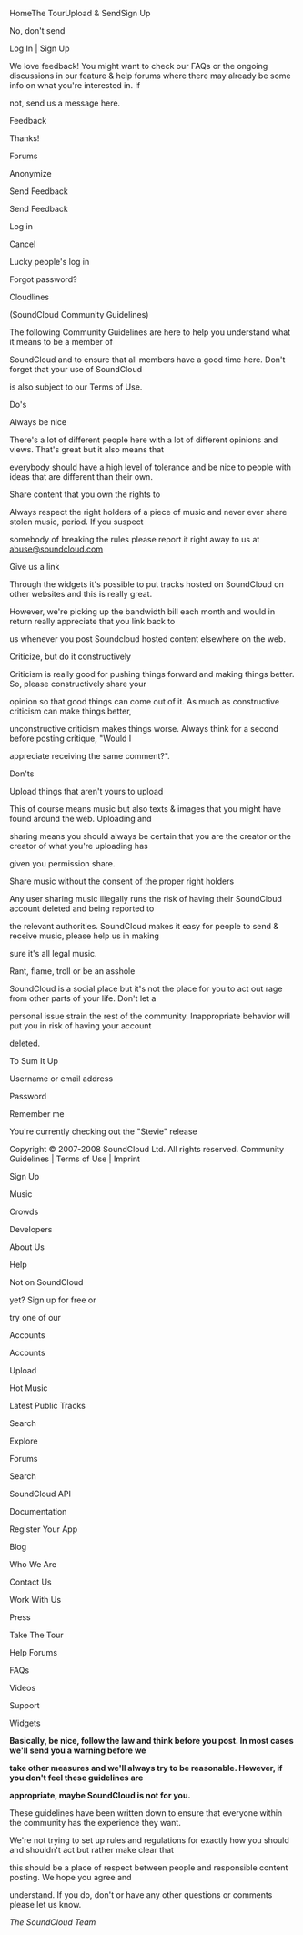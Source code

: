 HomeThe TourUpload & SendSign Up

No, don't send

Log In | Sign Up

We love feedback! You might want to check our FAQs or the ongoing discussions in our feature & help forums where there may already be some info on what you're interested in. If

not, send us a message here.

Feedback

Thanks!

Forums

Anonymize

Send Feedback

Send Feedback

Log in

Cancel

Lucky people's log in

Forgot password?

Cloudlines

(SoundCloud Community Guidelines)

The following Community Guidelines are here to help you understand what it means to be a member of

SoundCloud and to ensure that all members have a good time here. Don't forget that your use of SoundCloud

is also subject to our Terms of Use.

Do's

Always be nice

There's a lot of different people here with a lot of different opinions and views. That's great but it also means that

everybody should have a high level of tolerance and be nice to people with ideas that are different than their own.

Share content that you own the rights to

Always respect the right holders of a piece of music and never ever share stolen music, period. If you suspect

somebody of breaking the rules please report it right away to us at abuse@soundcloud.com

Give us a link

Through the widgets it's possible to put tracks hosted on SoundCloud on other websites and this is really great.

However, we're picking up the bandwidth bill each month and would in return really appreciate that you link back to

us whenever you post Soundcloud hosted content elsewhere on the web.

Criticize, but do it constructively

Criticism is really good for pushing things forward and making things better. So, please constructively share your

opinion so that good things can come out of it. As much as constructive criticism can make things better,

unconstructive criticism makes things worse. Always think for a second before posting critique, "Would I

appreciate receiving the same comment?".

Don'ts

Upload things that aren't yours to upload

This of course means music but also texts & images that you might have found around the web. Uploading and

sharing means you should always be certain that you are the creator or the creator of what you're uploading has

given you permission share.

Share music without the consent of the proper right holders

Any user sharing music illegally runs the risk of having their SoundCloud account deleted and being reported to

the relevant authorities. SoundCloud makes it easy for people to send & receive music, please help us in making

sure it's all legal music.

Rant, flame, troll or be an asshole

SoundCloud is a social place but it's not the place for you to act out rage from other parts of your life. Don't let a

personal issue strain the rest of the community. Inappropriate behavior will put you in risk of having your account

deleted.

To Sum It Up

Username or email address

Password

Remember me

You're currently checking out the "Stevie" release

Copyright © 2007-2008 SoundCloud Ltd. All rights reserved. Community Guidelines | Terms of Use | Imprint

Sign Up

Music

Crowds

Developers

About Us

Help

Not on SoundCloud

yet? Sign up for free or

try one of our 

Accounts

Accounts

Upload

Hot Music

Latest Public Tracks

Search

Explore

Forums

Search

SoundCloud API

Documentation

Register Your App

Blog

Who We Are

Contact Us

Work With Us

Press

Take The Tour

Help Forums

FAQs

Videos

Support

Widgets

**Basically, be nice, follow the law and think before you post. In most cases we'll send you a warning before we**

**take other measures and we'll always try to be reasonable. However, if you don't feel these guidelines are**

**appropriate, maybe SoundCloud is not for you.**

These guidelines have been written down to ensure that everyone within the community has the experience they want.

We're not trying to set up rules and regulations for exactly how you should and shouldn't act but rather make clear that

this should be a place of respect between people and responsible content posting. We hope you agree and

understand. If you do, don't or have any other questions or comments please let us know.

*The SoundCloud Team*


